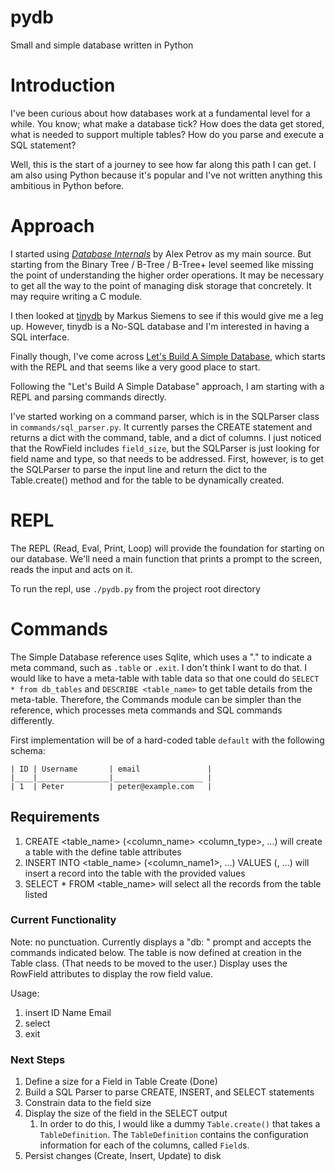 # pydb
Small and simple database written in Python

#  Introduction
I've been curious about how databases work at a fundamental level for a while. You know; what make a database tick? How does the data get stored, what is needed to support multiple tables? How do you parse and execute a SQL statement? 

Well, this is the start of a journey to see how far along this path I can get. I am also using Python because it's popular and I've not written anything this ambitious in Python before.

# Approach

I started using *[Database Internals](https://www.databass.dev)* by Alex Petrov as my main source. But starting from the Binary Tree / B-Tree / B-Tree+ level seemed like missing the point of understanding the higher order operations. It may be necessary to get all the way to the point of managing disk storage that concretely. It may require writing a C module.

I then looked at [tinydb](https://github.com/msiemens/tinydb/tree/master) by Markus Siemens to see if this would give me a leg up.  However, tinydb is a No-SQL database and I'm interested in having a SQL interface. 

Finally though, I've come across [Let's Build A Simple Database](https://cstack.github.io/db_tutorial/parts/part1.html), which starts with the REPL and that seems like a very good place to start.

Following the "Let's Build A Simple Database" approach, I am starting with a REPL and parsing commands directly.

I've started working on a command parser, which is in the SQLParser class in `commands/sql_parser.py`. It currently parses the CREATE statement and returns a dict with the command, table, and a dict of columns. I just noticed that the RowField includes `field_size`, but the SQLParser is just looking for field name and type, so that needs to be addressed. First, however, is to get the SQLParser to parse the input line and return the dict to the Table.create() method and for the table to be dynamically created.

# REPL

The REPL (Read, Eval, Print, Loop) will provide the foundation for starting on our database. We'll need a main function that prints a prompt to the screen, reads the input and acts on it. 

To run the repl, use `./pydb.py` from the project root directory

# Commands

The Simple Database reference uses Sqlite, which uses a "." to indicate a meta command, such as `.table` or `.exit`. I don't think I want to do that. I would like to have a meta-table with table data so that one could do `SELECT * from db_tables` and `DESCRIBE <table_name>` to get table details from the meta-table. Therefore, the Commands module can be simpler than the reference, which processes meta commands and SQL commands differently. 

First implementation will be of a hard-coded table `default` with the following schema:

    | ID | Username       | email               |
    |____|________________|____________________ |
    | 1  | Peter          | peter@example.com   |

## Requirements
1. CREATE <table_name> (<column_name> <column_type>, ...) will create a table with the define table attributes
1. INSERT INTO <table_name> (<column_name1>, ...) VALUES (<value1>, ...) will insert a record into the table with the provided values
1. SELECT * FROM <table_name> will select all the records from the table listed

### Current Functionality
Note: no punctuation. Currently displays a "db: " prompt and accepts the commands indicated below. The table is now defined at creation in the Table class. (That needs to be moved to the user.) Display uses the RowField attributes to display the row field value.

Usage:

1. insert ID Name Email
1. select 
1. exit


### Next Steps
1. Define a size for a Field in Table Create (Done)
1. Build a SQL Parser to parse CREATE, INSERT, and SELECT statements
1. Constrain data to the field size
1. Display the size of the field in the SELECT output
	1. In order to do this, I would like a dummy `Table.create()` that takes a `TableDefinition`. The `TableDefinition` contains the configuration information for each of the columns, called `Field`s. 
1. Persist changes (Create, Insert, Update) to disk

# 
